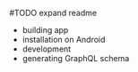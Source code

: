#TODO expand readme
- building app
- installation on Android
- development
- generating GraphQL schema